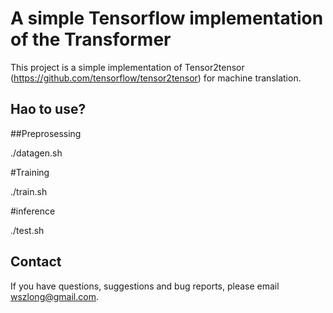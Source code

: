 
A simple Tensorflow implementation of the Transformer
===

This project is a simple implementation of Tensor2tensor (https://github.com/tensorflow/tensor2tensor) for machine translation.

Hao to use?
---

##Preprosessing

./datagen.sh

#Training

./train.sh

#inference

./test.sh

Contact
---

If you have questions, suggestions and bug reports, please email wszlong@gmail.com.



